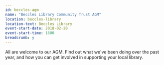```yaml
---
id: beccles-agm
name: "Beccles Library Community Trust AGM"
location: beccles-library
location-text: Beccles Library
event-start-date: 2018-02-20
event-start-time: 1600
breadcrumb: y
---
```


All are welcome to our AGM. Find out what we've been doing over the past year, and how you can get involved in supporting your local library.
